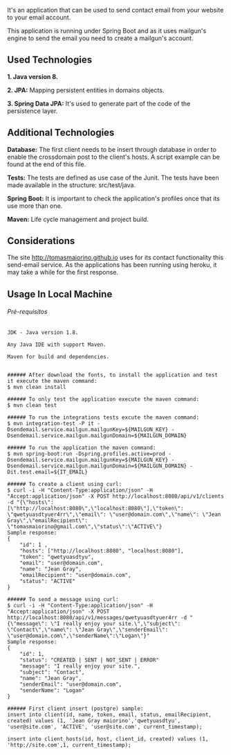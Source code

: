 It's an application that can be used to send contact email from your website to your email account.

This application is running under Spring Boot and as it uses mailgun's engine to send the email you need to create a mailgun's account.


## Used Technologies

**1. Java version 8.**

**2. JPA:** Mapping persistent entities in domains objects.

**3. Spring Data JPA:** It's used to generate part of the code of the persistence layer.

## Additional Technologies

**Database:** The first client needs to be insert through database in order to enable the crossdomain post to the client's hosts. A script example can be found at the end of this file.

**Tests:** The tests are defined as use case of the Junit. The tests have been made available in the structure: src/test/java.

**Spring Boot:** It is important to check the application's profiles once that its use more than one. 

**Maven:** Life cycle management and project build.

## Considerations

The site http://tomasmaiorino.github.io uses for its contact functionality this send-email service. As the applications has been running using heroku, it may take a while for the first response.
 
## Usage In Local Machine

###### Pré-requisitos
```
JDK - Java version 1.8.

Any Java IDE with support Maven.

Maven for build and dependencies.


###### After download the fonts, to install the application and test it execute the maven command:
$ mvn clean install

###### To only test the application execute the maven command:
$ mvn clean test

###### To run the integrations tests excute the maven command:
$ mvn integration-test -P it -Dsendemail.service.mailgun.mailgunKey=${MAILGUN_KEY} -Dsendemail.service.mailgun.mailgunDomain=${MAILGUN_DOMAIN}

###### To run the application the maven command:
$ mvn spring-boot:run -Dspring.profiles.active=prod -Dsendemail.service.mailgun.mailgunKey=${MAILGUN_KEY} -Dsendemail.service.mailgun.mailgunDomain=${MAILGUN_DOMAIN} -Dit.test.email=${IT_EMAIL}

###### To create a client using curl:
$ curl -i -H "Content-Type:application/json" -H "Accept:application/json" -X POST http://localhost:8080/api/v1/clients -d "{\"hosts\": [\"http://localhost:8080\",\"localhost:8080\"],\"token\": \"qwetyuasdtyuer4rr\",\"email\": \"user@domain.com\",\"name\": \"Jean Gray\",\"emailRecipient\": \"tomasmaiorino@gmail.com\",\"status\":\"ACTIVE\"}
Sample response:
{
    "id": 1 ,
    "hosts": ["http://localhost:8080", "localhost:8080"],
    "token": "qwetyuasdtyu",
    "email": "user@domain.com",
    "name": "Jean Gray",
    "emailRecipient": "user@domain.com",
    "status": "ACTIVE"
}

###### To send a message using curl:
$ curl -i -H "Content-Type:application/json" -H "Accept:application/json" -X POST http://localhost:8080/api/v1/messages/qwetyuasdtyuer4rr -d "{\"message\": \"I really enjoy your site.\",\"subject\": \"Contact\",\"name\": \"Jean Gray\",\"senderEmail\": \"user@domain.com\",\"senderName\":\"Logan\"}"
Sample response:
{
    "id": 1,
    "status": "CREATED | SENT | NOT_SENT | ERROR"
    "message": "I really enjoy your site.",
    "subject": "Contact",
    "name": "Jean Gray",
    "senderEmail": "user@domain.com",
    "senderName": "Logan"
}

###### First client insert (postgre) sample:
insert into client(id, name, token, email, status, emailRecipient, created) values (1, 'Jean Gray maiorino','qwetyuasdtyu', 'user@site.com', 'ACTIVE', 'user@site.com', current_timestamp);

insert into client_hosts(id, host, client_id, created) values (1, 'http://site.com',1, current_timestamp);
